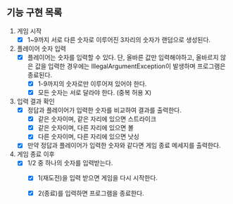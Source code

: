 ## 기능 구현 목록

1. 게임 시작
    - [x] 1~9까지 서로 다른 숫자로 이루어진 3자리의 숫자가 랜덤으로 생성된다.
2. 플레이어 숫자 입력
    - [x] 플레이어는 숫자를 입력할 수 있다. 단, 올바른 값만 입력해야하고, 올바르지 않은 값을 입력한 경우에는 IllegalArgumentException이 발생하며
      프로그램은 종료된다.
        - [x] 1-9까지의 숫자로만 이루어져 있어야 한다.
        - [x] 모든 숫자는 서로 달라야 한다. (중복 허용 X)
3. 입력 결과 확인
    - [x] 정답과 플레이어가 입력한 숫자를 비교하여 결과를 출력한다.
        - [x] 같은 숫자이며, 같은 자리에 있으면 스트라이크
        - [x] 같은 숫자이며, 다른 자리에 있으면 볼
        - [x] 다른 숫자이며, 다른 자리에 있으면 낫싱
    - [x] 만약 정답과 플레이어가 입력한 숫자와 같다면 게임 종료 메세지를 출력한다.
4. 게임 종료 이후
    - [x] 1/2 중 하나의 숫자를 입력받는다.
        - [x] 1(재도전)을 입력 받으면 게임을 다시 시작한다.
        - [x] 2(종료)를 입력하면 프로그램을 종료한다.



